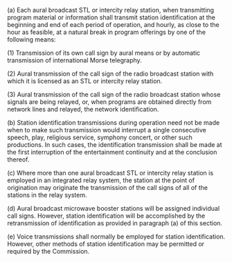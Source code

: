 (a) Each aural broadcast STL or intercity relay station, when transmitting program material or information shall transmit station identification at the beginning and end of each period of operation, and hourly, as close to the hour as feasible, at a natural break in program offerings by one of the following means:

(1) Transmission of its own call sign by aural means or by automatic transmission of international Morse telegraphy.

(2) Aural transmission of the call sign of the radio broadcast station with which it is licensed as an STL or intercity relay station.

(3) Aural transmission of the call sign of the radio broadcast station whose signals are being relayed, or, when programs are obtained directly from network lines and relayed, the network identification.

(b) Station identification transmissions during operation need not be made when to make such transmission would interrupt a single consecutive speech, play, religious service, symphony concert, or other such productions. In such cases, the identification transmission shall be made at the first interruption of the entertainment continuity and at the conclusion thereof.

(c) Where more than one aural broadcast STL or intercity relay station is employed in an integrated relay system, the station at the point of origination may originate the transmission of the call signs of all of the stations in the relay system.

(d) Aural broadcast microwave booster stations will be assigned individual call signs. However, station identification will be accomplished by the retransmission of identification as provided in paragraph (a) of this section.

(e) Voice transmissions shall normally be employed for station identification. However, other methods of station identification may be permitted or required by the Commission.

